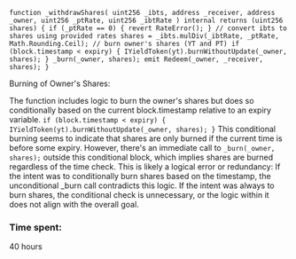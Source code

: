 `function _withdrawShares(
        uint256 _ibts,
        address _receiver,
        address _owner,
        uint256 _ptRate,
        uint256 _ibtRate
    ) internal returns (uint256 shares) {
        if (_ptRate == 0) {
            revert RateError();
        }
        // convert ibts to shares using provided rates
        shares = _ibts.mulDiv(_ibtRate, _ptRate, Math.Rounding.Ceil);
        // burn owner's shares (YT and PT)
        if (block.timestamp < expiry) {
            IYieldToken(yt).burnWithoutUpdate(_owner, shares);
        }
        _burn(_owner, shares);
        emit Redeem(_owner, _receiver, shares);
    }`

Burning of Owner's Shares:

The function includes logic to burn the owner's shares but does so conditionally based on the current block.timestamp relative to an expiry variable.
`if (block.timestamp < expiry) { IYieldToken(yt).burnWithoutUpdate(_owner, shares); }`
This conditional burning seems to indicate that shares are only burned if the current time is before some expiry. However, there's an immediate call to `_burn(_owner, shares);` outside this conditional block, which implies shares are burned regardless of the time check. This is likely a logical error or redundancy:
If the intent was to conditionally burn shares based on the timestamp, the unconditional _burn call contradicts this logic.
If the intent was always to burn shares, the conditional check is unnecessary, or the logic within it does not align with the overall goal.

### Time spent:
40 hours